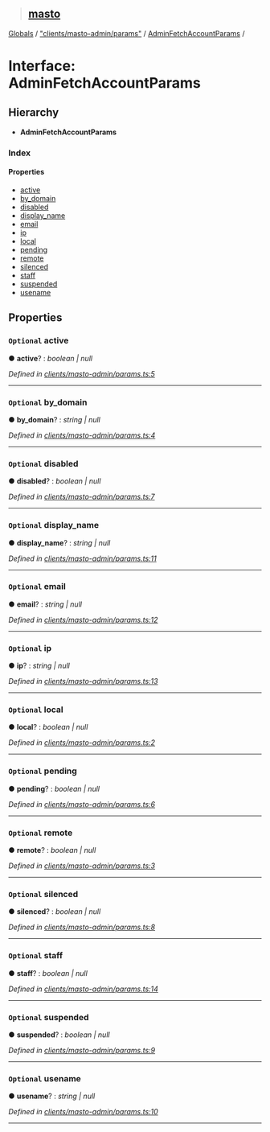 > ## [masto](../README.md)

[Globals](../globals.md) / ["clients/masto-admin/params"](../modules/_clients_masto_admin_params_.md) / [AdminFetchAccountParams](_clients_masto_admin_params_.adminfetchaccountparams.md) /

# Interface: AdminFetchAccountParams

## Hierarchy

* **AdminFetchAccountParams**

### Index

#### Properties

* [active](_clients_masto_admin_params_.adminfetchaccountparams.md#optional-active)
* [by_domain](_clients_masto_admin_params_.adminfetchaccountparams.md#optional-by_domain)
* [disabled](_clients_masto_admin_params_.adminfetchaccountparams.md#optional-disabled)
* [display_name](_clients_masto_admin_params_.adminfetchaccountparams.md#optional-display_name)
* [email](_clients_masto_admin_params_.adminfetchaccountparams.md#optional-email)
* [ip](_clients_masto_admin_params_.adminfetchaccountparams.md#optional-ip)
* [local](_clients_masto_admin_params_.adminfetchaccountparams.md#optional-local)
* [pending](_clients_masto_admin_params_.adminfetchaccountparams.md#optional-pending)
* [remote](_clients_masto_admin_params_.adminfetchaccountparams.md#optional-remote)
* [silenced](_clients_masto_admin_params_.adminfetchaccountparams.md#optional-silenced)
* [staff](_clients_masto_admin_params_.adminfetchaccountparams.md#optional-staff)
* [suspended](_clients_masto_admin_params_.adminfetchaccountparams.md#optional-suspended)
* [usename](_clients_masto_admin_params_.adminfetchaccountparams.md#optional-usename)

## Properties

### `Optional` active

● **active**? : *boolean | null*

*Defined in [clients/masto-admin/params.ts:5](https://github.com/neet/masto.js/blob/3506035/src/clients/masto-admin/params.ts#L5)*

___

### `Optional` by_domain

● **by_domain**? : *string | null*

*Defined in [clients/masto-admin/params.ts:4](https://github.com/neet/masto.js/blob/3506035/src/clients/masto-admin/params.ts#L4)*

___

### `Optional` disabled

● **disabled**? : *boolean | null*

*Defined in [clients/masto-admin/params.ts:7](https://github.com/neet/masto.js/blob/3506035/src/clients/masto-admin/params.ts#L7)*

___

### `Optional` display_name

● **display_name**? : *string | null*

*Defined in [clients/masto-admin/params.ts:11](https://github.com/neet/masto.js/blob/3506035/src/clients/masto-admin/params.ts#L11)*

___

### `Optional` email

● **email**? : *string | null*

*Defined in [clients/masto-admin/params.ts:12](https://github.com/neet/masto.js/blob/3506035/src/clients/masto-admin/params.ts#L12)*

___

### `Optional` ip

● **ip**? : *string | null*

*Defined in [clients/masto-admin/params.ts:13](https://github.com/neet/masto.js/blob/3506035/src/clients/masto-admin/params.ts#L13)*

___

### `Optional` local

● **local**? : *boolean | null*

*Defined in [clients/masto-admin/params.ts:2](https://github.com/neet/masto.js/blob/3506035/src/clients/masto-admin/params.ts#L2)*

___

### `Optional` pending

● **pending**? : *boolean | null*

*Defined in [clients/masto-admin/params.ts:6](https://github.com/neet/masto.js/blob/3506035/src/clients/masto-admin/params.ts#L6)*

___

### `Optional` remote

● **remote**? : *boolean | null*

*Defined in [clients/masto-admin/params.ts:3](https://github.com/neet/masto.js/blob/3506035/src/clients/masto-admin/params.ts#L3)*

___

### `Optional` silenced

● **silenced**? : *boolean | null*

*Defined in [clients/masto-admin/params.ts:8](https://github.com/neet/masto.js/blob/3506035/src/clients/masto-admin/params.ts#L8)*

___

### `Optional` staff

● **staff**? : *boolean | null*

*Defined in [clients/masto-admin/params.ts:14](https://github.com/neet/masto.js/blob/3506035/src/clients/masto-admin/params.ts#L14)*

___

### `Optional` suspended

● **suspended**? : *boolean | null*

*Defined in [clients/masto-admin/params.ts:9](https://github.com/neet/masto.js/blob/3506035/src/clients/masto-admin/params.ts#L9)*

___

### `Optional` usename

● **usename**? : *string | null*

*Defined in [clients/masto-admin/params.ts:10](https://github.com/neet/masto.js/blob/3506035/src/clients/masto-admin/params.ts#L10)*

___